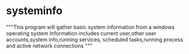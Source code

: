 # systeminfo
"""This program will gather basic system information from a windows operating system
Information includes current user,other user accounts,system info,running services, scheduled tasks,running process and
active network connections """
